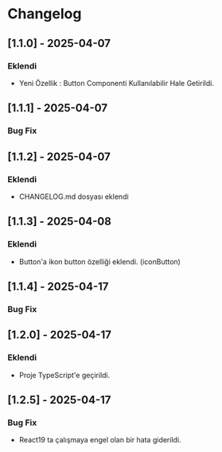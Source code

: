 # Changelog

## [1.1.0] - 2025-04-07
### Eklendi
- Yeni Özellik : Button Componenti Kullanılabilir Hale Getirildi.

## [1.1.1] - 2025-04-07
### Bug Fix

## [1.1.2] - 2025-04-07
### Eklendi
- CHANGELOG.md dosyası eklendi


## [1.1.3] - 2025-04-08
### Eklendi
- Button'a ikon button özelliği eklendi. (iconButton)

## [1.1.4] - 2025-04-17
### Bug Fix

## [1.2.0] - 2025-04-17
### Eklendi
- Proje TypeScript'e geçirildi. 


## [1.2.5] - 2025-04-17
###  Bug Fix
- React19 ta çalışmaya engel olan bir hata giderildi.